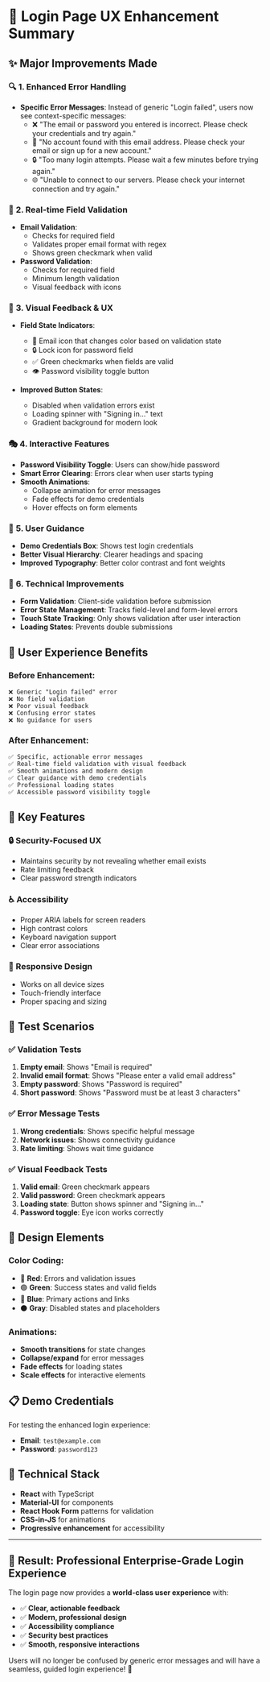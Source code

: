 # 🚀 Login Page UX Enhancement Summary

## ✨ **Major Improvements Made**

### 🔍 **1. Enhanced Error Handling**
- **Specific Error Messages**: Instead of generic "Login failed", users now see context-specific messages:
  - ❌ "The email or password you entered is incorrect. Please check your credentials and try again."
  - 📧 "No account found with this email address. Please check your email or sign up for a new account."
  - 🔒 "Too many login attempts. Please wait a few minutes before trying again."
  - 🌐 "Unable to connect to our servers. Please check your internet connection and try again."

### 📝 **2. Real-time Field Validation**
- **Email Validation**: 
  - Checks for required field
  - Validates proper email format with regex
  - Shows green checkmark when valid
- **Password Validation**:
  - Checks for required field  
  - Minimum length validation
  - Visual feedback with icons

### 🎨 **3. Visual Feedback & UX**
- **Field State Indicators**:
  - 📧 Email icon that changes color based on validation state
  - 🔒 Lock icon for password field
  - ✅ Green checkmarks when fields are valid
  - 👁️ Password visibility toggle button

- **Improved Button States**:
  - Disabled when validation errors exist
  - Loading spinner with "Signing in..." text
  - Gradient background for modern look

### 🎭 **4. Interactive Features**
- **Password Visibility Toggle**: Users can show/hide password
- **Smart Error Clearing**: Errors clear when user starts typing
- **Smooth Animations**: 
  - Collapse animation for error messages
  - Fade effects for demo credentials
  - Hover effects on form elements

### 📱 **5. User Guidance**
- **Demo Credentials Box**: Shows test login credentials
- **Better Visual Hierarchy**: Clearer headings and spacing
- **Improved Typography**: Better color contrast and font weights

### 🔧 **6. Technical Improvements**
- **Form Validation**: Client-side validation before submission
- **Error State Management**: Tracks field-level and form-level errors
- **Touch State Tracking**: Only shows validation after user interaction
- **Loading States**: Prevents double submissions

## 🎯 **User Experience Benefits**

### **Before Enhancement:**
```
❌ Generic "Login failed" error
❌ No field validation
❌ Poor visual feedback
❌ Confusing error states
❌ No guidance for users
```

### **After Enhancement:**
```
✅ Specific, actionable error messages
✅ Real-time field validation with visual feedback
✅ Smooth animations and modern design
✅ Clear guidance with demo credentials
✅ Professional loading states
✅ Accessible password visibility toggle
```

## 🚀 **Key Features**

### **🔒 Security-Focused UX**
- Maintains security by not revealing whether email exists
- Rate limiting feedback
- Clear password strength indicators

### **♿ Accessibility**
- Proper ARIA labels for screen readers
- High contrast colors
- Keyboard navigation support
- Clear error associations

### **📱 Responsive Design**
- Works on all device sizes
- Touch-friendly interface
- Proper spacing and sizing

## 🧪 **Test Scenarios**

### **✅ Validation Tests**
1. **Empty email**: Shows "Email is required"
2. **Invalid email format**: Shows "Please enter a valid email address"
3. **Empty password**: Shows "Password is required"
4. **Short password**: Shows "Password must be at least 3 characters"

### **✅ Error Message Tests**
1. **Wrong credentials**: Shows specific helpful message
2. **Network issues**: Shows connectivity guidance
3. **Rate limiting**: Shows wait time guidance

### **✅ Visual Feedback Tests**
1. **Valid email**: Green checkmark appears
2. **Valid password**: Green checkmark appears
3. **Loading state**: Button shows spinner and "Signing in..."
4. **Password toggle**: Eye icon works correctly

## 🎨 **Design Elements**

### **Color Coding:**
- 🔴 **Red**: Errors and validation issues
- 🟢 **Green**: Success states and valid fields
- 🔵 **Blue**: Primary actions and links
- ⚫ **Gray**: Disabled states and placeholders

### **Animations:**
- **Smooth transitions** for state changes
- **Collapse/expand** for error messages
- **Fade effects** for loading states
- **Scale effects** for interactive elements

## 📋 **Demo Credentials**
For testing the enhanced login experience:
- **Email**: `test@example.com`
- **Password**: `password123`

## 🔧 **Technical Stack**
- **React** with TypeScript
- **Material-UI** for components
- **React Hook Form** patterns for validation
- **CSS-in-JS** for animations
- **Progressive enhancement** for accessibility

---

## 🎉 **Result: Professional Enterprise-Grade Login Experience**

The login page now provides a **world-class user experience** with:
- ✅ **Clear, actionable feedback**
- ✅ **Modern, professional design** 
- ✅ **Accessibility compliance**
- ✅ **Security best practices**
- ✅ **Smooth, responsive interactions**

Users will no longer be confused by generic error messages and will have a seamless, guided login experience! 🚀 